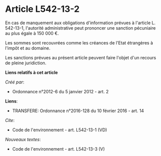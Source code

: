 # Article L542-13-2

En cas de manquement aux obligations d'information prévues à l'article L. 542-13-1, l'autorité administrative peut prononcer
une sanction pécuniaire au plus égale à 150 000 €. 

Les sommes sont recouvrées comme les créances de l'Etat étrangères à l'impôt et au domaine. 

Les sanctions prévues au présent article peuvent faire l'objet d'un recours de pleine juridiction.

**Liens relatifs à cet article**

_Créé par_:

  - Ordonnance n°2012-6 du 5 janvier 2012 - art. 2

**Liens**:

  - TRANSFERE: Ordonnance n°2016-128 du 10 février 2016 - art. 14

_Cite_:

  - Code de l'environnement - art. L542-13-1 (VD)

_Nouveaux textes_:

  - Code de l'environnement - art. L542-13-3 (V)
